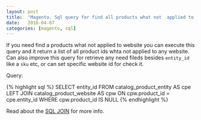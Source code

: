 ```yaml
---
layout: post
title:  "Magento. Sql query for find all products what not  applied to website."
date:   2016-04-07
categories: [magento, sql]
---
```

If you need find a products what not applied to website you can execute this query and it return a list of all product ids whta not applied to any website.
Can also improve this query for retrieve any need fileds besides `entity_id` like a `sku` etc, or can set specific website id for check it.

Query:

{% highlight sql %}
  SELECT entity_id 
  FROM catalog_product_entity AS cpe 
  LEFT JOIN catalog_product_website AS cpw 
  ON cpw.product_id = cpe.entity_id 
  WHERE cpw.product_id IS NULL
{% endhighlight %}

Read about the [SQL JOIN][sql-join] for more info.

[sql-join]: http://www.w3schools.com/sql/sql_join.asp
